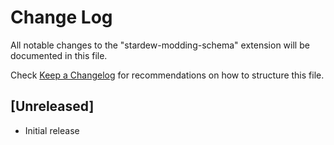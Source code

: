 # Change Log

All notable changes to the "stardew-modding-schema" extension will be documented in this file.

Check [Keep a Changelog](http://keepachangelog.com/) for recommendations on how to structure this file.

## [Unreleased]

- Initial release